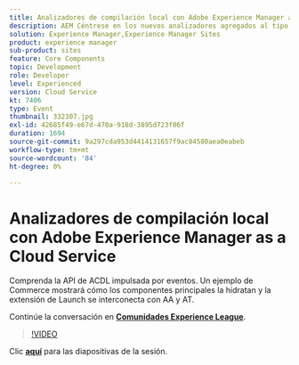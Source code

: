 ```yaml
---
title: Analizadores de compilación local con Adobe Experience Manager as a Cloud Service
description: AEM Céntrese en los nuevos analizadores agregados al tipo de archivo de, lo que permite reproducir localmente las validaciones que se realizarán dentro de las canalizaciones de implementación de Cloud Manager.
solution: Experience Manager,Experience Manager Sites
product: experience manager
sub-product: sites
feature: Core Components
topic: Development
role: Developer
level: Experienced
version: Cloud Service
kt: 7406
type: Event
thumbnail: 332307.jpg
exl-id: 42685f49-e67d-470a-918d-3895d723f06f
duration: 1694
source-git-commit: 9a297cda953d4414131657f9ac84580aea0eabeb
workflow-type: tm+mt
source-wordcount: '84'
ht-degree: 0%

---
```


# Analizadores de compilación local con Adobe Experience Manager as a Cloud Service

Comprenda la API de ACDL impulsada por eventos. Un ejemplo de Commerce mostrará cómo los componentes principales la hidratan y la extensión de Launch se interconecta con AA y AT.

Continúe la conversación en **[Comunidades Experience League](https://adobe.ly/36Yd3v6)**.

>[!VIDEO](https://video.tv.adobe.com/v/332307/?quality=12&learn=on&hidetitle=true)

Clic **[aquí](/help/adobe-developers-live/assets/local-build-analyzers-aemcs.pdf)** para las diapositivas de la sesión.
